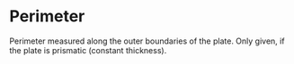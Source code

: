 Perimeter
=========

Perimeter measured along the outer boundaries of the plate. Only given, if the plate is prismatic (constant thickness).
